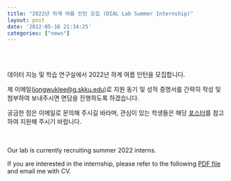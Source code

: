 ```yaml
---
title: "2022년 하계 여름 인턴 모집 (DIAL Lab Summer Internship)"
layout: post
date: '2022-05-16 21:34:25'
categories: ["news"]
---
```


<!-- Post name should be this form: today-title.md
        For example, 2019-07-13-news2.md -->

<!-- Fill the contents where --Fill-- exists -->
<!-- If you don't want to fill the --Fill--(not necessary) part, then remove them all.
        For example, pdf: -->
<!-- The example is in '_posts/2019-07-13-news1.md'>

<!-- For 'title' front matter, follow this format: This is Title Format -->
<!-- For 'description' front matter, follow this format: It is description. -->
<!-- For 'date' front matter, follow this format: 2019-01-01 -->
<!-- For 'tags' front matter, write down the tag in abbreviation
        For example, write down CV instead of Computer Science.
        'tags' can be more than one. Follow the format: ["CV", "ML"] -->
<!-- For 'author' fron matter, write down your name in this format: Gildong Hong -->
<!-- For 'pdf' and 'ppt' front matter, if you have the attachment files, write down the url -->

<!-- Write the contents whatever you want Below is just an example -->
<!-- You also can use the image in your news article -->

<br/><br/>

데이터 지능 및 학습 연구실에서 2022년 하계 여름 인턴을 모집합니다.

제 이메일(jongwuklee@g.skku.edu)로 지원 동기 및 성적 증명서를 간략히 작성 및 첨부하여 보내주시면 면담을 진행하도록 하겠습니다.

궁금한 점은 이메일로 문의해 주시길 바라며, 관심이 있는 학생들은 해당 [포스터]를 참고하여 지원해 주시기 바랍니다.    

<br/><br/>
Our lab is currently recruiting summer 2022 interns.

If you are interested in the internship, please refer to the following [PDF file] and email me with CV.    
<br/><br/>

[포스터]: https://diallab.github.io/research/
[PDF file]: https://diallab.github.io/research/
